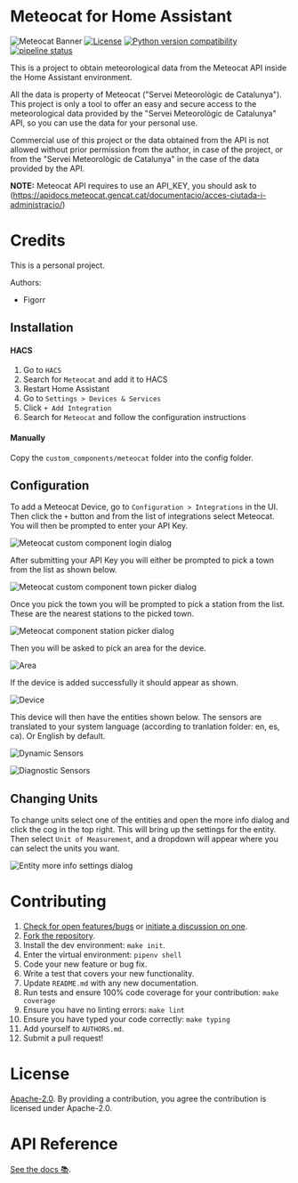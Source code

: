 # Meteocat for Home Assistant
![Meteocat Banner](images/banner.png)
[![License](https://img.shields.io/badge/License-Apache%202.0-blue.svg)](https://opensource.org/licenses/Apache-2.0)
[![Python version compatibility](https://img.shields.io/pypi/pyversions/meteocat)](https://pypi.org/project/meteocat)
[![pipeline status](https://gitlab.com/figorr/meteocat/badges/master/pipeline.svg)](https://gitlab.com/figorr/meteocat/commits/master)


This is a project to obtain meteorological data from the Meteocat API inside the Home Assistant environment.

All the data is property of Meteocat ("Servei Meteorològic de Catalunya"). This project is only a tool to offer an easy and secure access to the meteorological data provided by the "Servei Meteorològic de Catalunya" API, so you can use the data for your personal use.

Commercial use of this project or the data obtained from the API is not allowed without prior permission from the author, in case of the project, or from the "Servei Meteorològic de Catalunya" in the case of the data provided by the API.

**NOTE:** Meteocat API requires to use an API_KEY, you should ask to (https://apidocs.meteocat.gencat.cat/documentacio/acces-ciutada-i-administracio/)

# Credits

This is a personal project.

Authors:
- Figorr

## Installation

#### HACS
1. Go to `HACS`
1. Search for `Meteocat` and add it to HACS
1. Restart Home Assistant
1. Go to `Settings > Devices & Services`
1. Click `+ Add Integration`
1. Search for `Meteocat` and follow the configuration instructions

#### Manually
Copy the `custom_components/meteocat` folder into the config folder.

## Configuration
To add a Meteocat Device, go to `Configuration > Integrations` in the UI. Then click the `+` button and from the list of integrations select Meteocat. You will then be prompted to enter your API Key.

![Meteocat custom component login dialog](images/login.png)

After submitting your API Key you will either be prompted to pick a town from the list as shown below.

![Meteocat custom component town picker dialog](images/pick_town.png)

Once you pick the town you will be prompted to pick a station from the list. These are the nearest stations to the picked town.

![Meteocat component station picker dialog](images/pick_station.png)

Then you will be asked to pick an area for the device.

![Area](images/pick_area.png)

If the device is added successfully it should appear as shown.

![Device](images/devices.png)

This device will then have the entities shown below. The sensors are translated to your system language (according to tranlation folder: en, es, ca). Or English by default.

![Dynamic Sensors](images/dynamic_sensors.png)

![Diagnostic Sensors](images/diagnostic_sensors.png)

## Changing Units

To change units select one of the entities and open the more info dialog and click the cog in the top right. This will bring up the settings for the entity. Then select `Unit of Measurement`, and a dropdown will appear where you can select the units you want.

![Entity more info settings dialog](images/change_units.png)

# Contributing

1.  [Check for open features/bugs](https://gitlab.com/figorr/meteocat/issues)
    or [initiate a discussion on one](https://gitlab.com/figorr/meteocat/issues/new).
2.  [Fork the repository](https://gitlab.com/figorr/meteocat/forks/new).
3.  Install the dev environment: `make init`.
4.  Enter the virtual environment: `pipenv shell`
5.  Code your new feature or bug fix.
6.  Write a test that covers your new functionality.
7.  Update `README.md` with any new documentation.
8.  Run tests and ensure 100% code coverage for your contribution: `make coverage`
9.  Ensure you have no linting errors: `make lint`
10. Ensure you have typed your code correctly: `make typing`
11. Add yourself to `AUTHORS.md`.
12. Submit a pull request!

# License

[Apache-2.0](LICENSE). By providing a contribution, you agree the contribution is licensed under Apache-2.0.

# API Reference

[See the docs 📚](https://apidocs.meteocat.gencat.cat/section/informacio-general/).